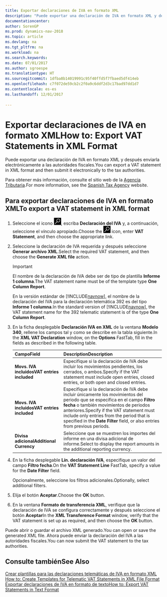 ```yaml
---
title: Exportar declaraciones de IVA en formato XML
description: "Puede exportar una declaración de IVA en formato XML y después enviarla electrónicamente a las autoridades fiscales."
documentationcenter: 
author: SorenGP
ms.prod: dynamics-nav-2018
ms.topic: article
ms.devlang: na
ms.tgt_pltfrm: na
ms.workload: na
ms.search.keywords: 
ms.date: 07/01/2017
ms.author: sgroespe
ms.translationtype: HT
ms.sourcegitcommit: 1dfba8b14019991c95f40ffd5f7fbaed5df414eb
ms.openlocfilehash: c7f072de59cb2c2f0a9c6ddf2d3c17bad97dd1d7
ms.contentlocale: es-es
ms.lasthandoff: 12/01/2017

---
```

# <a name="how-to-export-vat-statements-in-xml-format"></a><span data-ttu-id="27af2-103">Exportar declaraciones de IVA en formato XML</span><span class="sxs-lookup"><span data-stu-id="27af2-103">How to: Export VAT Statements in XML Format</span></span>
<span data-ttu-id="27af2-104">Puede exportar una declaración de IVA en formato XML y después enviarla electrónicamente a las autoridades fiscales.</span><span class="sxs-lookup"><span data-stu-id="27af2-104">You can export a VAT statement in XML format and then submit it electronically to the tax authorities.</span></span>  

<span data-ttu-id="27af2-105">Para obtener más información, consulte el sitio web de la [Agencia Tributaria](http://go.microsoft.com/fwlink/?LinkID=238181).</span><span class="sxs-lookup"><span data-stu-id="27af2-105">For more information, see the [Spanish Tax Agency](http://go.microsoft.com/fwlink/?LinkID=238181) website.</span></span>  

## <a name="to-export-a-vat-statement-in-xml-format"></a><span data-ttu-id="27af2-106">Para exportar declaraciones de IVA en formato XML</span><span class="sxs-lookup"><span data-stu-id="27af2-106">To export a VAT statement in XML format</span></span>  

1.  <span data-ttu-id="27af2-107">Seleccione el icono ![Buscar página o informe](../../media/ui-search/search_small.png "icono Buscar página o informe"), escriba **Declaración del IVA** y, a continuación, seleccione el vínculo apropiado.</span><span class="sxs-lookup"><span data-stu-id="27af2-107">Choose the ![Search for Page or Report](../../media/ui-search/search_small.png "Search for Page or Report icon") icon, enter **VAT Statement**, and then choose the appropriate link.</span></span>  
2.  <span data-ttu-id="27af2-108">Seleccione la declaración de IVA requerida y después seleccione **Generar archivo XML**.</span><span class="sxs-lookup"><span data-stu-id="27af2-108">Select the required VAT statement, and then choose the **Generate XML file** action.</span></span>  

    > [!IMPORTANT]  
    >  <span data-ttu-id="27af2-109">El nombre de la declaración de IVA debe ser de tipo de plantilla **Informe 1 columna**.</span><span class="sxs-lookup"><span data-stu-id="27af2-109">The VAT statement name must be of the template type **One Column Report**.</span></span>  
    >   
    >  <span data-ttu-id="27af2-110">En la versión estándar de [!INCLUDE[navnow](../../includes/navnow_md.md)], el nombre de la declaración del IVA para la declaración telemática 392 es del tipo **Informe 1 columna**.</span><span class="sxs-lookup"><span data-stu-id="27af2-110">In the standard version of [!INCLUDE[navnow](../../includes/navnow_md.md)], the VAT statement name for the 392 telematic statement is of the type **One Column Report**.</span></span>  

3.  <span data-ttu-id="27af2-111">En la ficha desplegable **Declaración IVA en XML** de la ventana **Modelo 340**, rellene los campos tal y como se describe en la tabla siguiente.</span><span class="sxs-lookup"><span data-stu-id="27af2-111">In the **XML VAT Declaration** window, on the **Options** FastTab, fill in the fields as described in the following table.</span></span>  
  
    |<span data-ttu-id="27af2-112">Campo</span><span class="sxs-lookup"><span data-stu-id="27af2-112">Field</span></span>|<span data-ttu-id="27af2-113">Description</span><span class="sxs-lookup"><span data-stu-id="27af2-113">Description</span></span>|  
    |---------------------------------|---------------------------------------|  
    |<span data-ttu-id="27af2-114">**Movs. IVA incluidos**</span><span class="sxs-lookup"><span data-stu-id="27af2-114">**VAT entries included**</span></span>|<span data-ttu-id="27af2-115">Especifique si la declaración de IVA debe incluir los movimientos pendientes, los cerrados, o ambos.</span><span class="sxs-lookup"><span data-stu-id="27af2-115">Specify if the VAT statement must include open entries, closed entries, or both open and closed entries.</span></span>|  
    |<span data-ttu-id="27af2-116">**Movs. IVA incluidos**</span><span class="sxs-lookup"><span data-stu-id="27af2-116">**VAT entries included**</span></span>|<span data-ttu-id="27af2-117">Especifique si la declaración de IVA debe incluir únicamente los movimientos del periodo que se especifica en el campo **Filtro fecha** o también movimientos de periodos anteriores.</span><span class="sxs-lookup"><span data-stu-id="27af2-117">Specify if the VAT statement must include only entries from the period that is specified in the **Date Filter** field, or also entries from previous periods.</span></span>|  
    |<span data-ttu-id="27af2-118">**Divisa adicional**</span><span class="sxs-lookup"><span data-stu-id="27af2-118">**Additional Currency**</span></span>|<span data-ttu-id="27af2-119">Seleccione que se muestren los importes del informe en una divisa adicional de informe.</span><span class="sxs-lookup"><span data-stu-id="27af2-119">Select to display the report amounts in the additional reporting currency.</span></span>|  

4.  <span data-ttu-id="27af2-120">En la ficha desplegable **Lín. declaración IVA**, especifique un valor del campo **Filtro fecha**.</span><span class="sxs-lookup"><span data-stu-id="27af2-120">On the **VAT Statement Line** FastTab, specify a value for the **Date Filter** field.</span></span>  

    <span data-ttu-id="27af2-121">Opcionalmente, seleccione los filtros adicionales.</span><span class="sxs-lookup"><span data-stu-id="27af2-121">Optionally, select additional filters.</span></span>  
5.  <span data-ttu-id="27af2-122">Elija el botón **Aceptar**.</span><span class="sxs-lookup"><span data-stu-id="27af2-122">Choose the **OK** button.</span></span>  
6.  <span data-ttu-id="27af2-123">En la ventana **Formato de transferencia XML**, verifique que la declaración de IVA se configura correctamente y después seleccione el botón **Aceptar**</span><span class="sxs-lookup"><span data-stu-id="27af2-123">In the **XML Transference Format** window, verify that the VAT statement is set up as required, and then choose the **OK** button.</span></span>  

<span data-ttu-id="27af2-124">Puede abrir o guardar el archivo XML generado.</span><span class="sxs-lookup"><span data-stu-id="27af2-124">You can open or save the generated XML file.</span></span> <span data-ttu-id="27af2-125">Ahora puede enviar la declaración del IVA a las autoridades fiscales.</span><span class="sxs-lookup"><span data-stu-id="27af2-125">You can now submit the VAT statement to the tax authorities.</span></span>  

## <a name="see-also"></a><span data-ttu-id="27af2-126">Consulte también</span><span class="sxs-lookup"><span data-stu-id="27af2-126">See Also</span></span>  
 <span data-ttu-id="27af2-127">[Crear plantillas para las declaraciones telemáticas de IVA en formato XML](how-to-create-templates-for-telematic-vat-statements-in-xml-file-format.md) </span><span class="sxs-lookup"><span data-stu-id="27af2-127">[How to: Create Templates for Telematic VAT Statements in XML File Format](how-to-create-templates-for-telematic-vat-statements-in-xml-file-format.md) </span></span>  
 [<span data-ttu-id="27af2-128">Exportar declaraciones de IVA en formato de texto</span><span class="sxs-lookup"><span data-stu-id="27af2-128">How to: Export VAT Statements in Text Format</span></span>](how-to-export-vat-statements-in-text-format.md)

